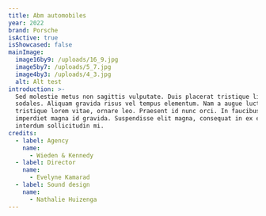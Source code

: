 ```yaml
---
title: Abm automobiles
year: 2022
brand: Porsche
isActive: true
isShowcased: false
mainImage:
  image16by9: /uploads/16_9.jpg
  image5by7: /uploads/5_7.jpg
  image4by3: /uploads/4_3.jpg
  alt: Alt test
introduction: >-
  Sed molestie metus non sagittis vulputate. Duis placerat tristique libero at
  sodales. Aliquam gravida risus vel tempus elementum. Nam a augue luctus,
  tristique lorem vitae, ornare leo. Praesent id nunc orci. In faucibus
  imperdiet magna id gravida. Suspendisse elit magna, consequat in ex eu,
  interdum sollicitudin mi.
credits:
  - label: Agency
    name:
      - Wieden & Kennedy
  - label: Director
    name:
      - Evelyne Kamarad
  - label: Sound design
    name:
      - Nathalie Huizenga
---
```


